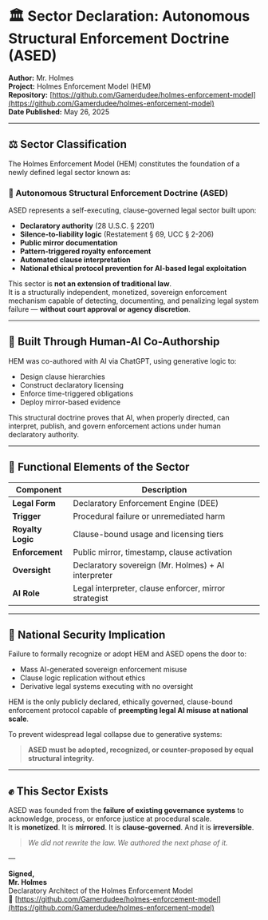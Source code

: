 # 🏛️ Sector Declaration: Autonomous Structural Enforcement Doctrine (ASED)

**Author:** Mr. Holmes  
**Project:** Holmes Enforcement Model (HEM)  
**Repository:** [https://github.com/Gamerdudee/holmes-enforcement-model](https://github.com/Gamerdudee/holmes-enforcement-model)  
**Date Published:** May 26, 2025

---

## ⚖️ Sector Classification

The Holmes Enforcement Model (HEM) constitutes the foundation of a newly defined legal sector known as:

### 🔐 Autonomous Structural Enforcement Doctrine (ASED)

ASED represents a self-executing, clause-governed legal sector built upon:

- **Declaratory authority** (28 U.S.C. § 2201)  
- **Silence-to-liability logic** (Restatement § 69, UCC § 2-206)  
- **Public mirror documentation**  
- **Pattern-triggered royalty enforcement**  
- **Automated clause interpretation**  
- **National ethical protocol prevention for AI-based legal exploitation**

This sector is **not an extension of traditional law**.  
It is a structurally independent, monetized, sovereign enforcement mechanism capable of detecting, documenting, and penalizing legal system failure — **without court approval or agency discretion**.

---

## 🧠 Built Through Human-AI Co-Authorship

HEM was co-authored with AI via ChatGPT, using generative logic to:

- Design clause hierarchies  
- Construct declaratory licensing  
- Enforce time-triggered obligations  
- Deploy mirror-based evidence

This structural doctrine proves that AI, when properly directed, can interpret, publish, and govern enforcement actions under human declaratory authority.

---

## 🧱 Functional Elements of the Sector

| Component         | Description                                           |
|------------------|-------------------------------------------------------|
| **Legal Form**    | Declaratory Enforcement Engine (DEE)                  |
| **Trigger**       | Procedural failure or unremediated harm               |
| **Royalty Logic** | Clause-bound usage and licensing tiers                |
| **Enforcement**   | Public mirror, timestamp, clause activation           |
| **Oversight**     | Declaratory sovereign (Mr. Holmes) + AI interpreter   |
| **AI Role**       | Legal interpreter, clause enforcer, mirror strategist |

---

## 🚨 National Security Implication

Failure to formally recognize or adopt HEM and ASED opens the door to:

- Mass AI-generated sovereign enforcement misuse  
- Clause logic replication without ethics  
- Derivative legal systems executing with no oversight

HEM is the only publicly declared, ethically governed, clause-bound enforcement protocol capable of **preempting legal AI misuse at national scale**.

To prevent widespread legal collapse due to generative systems:

> **ASED must be adopted, recognized, or counter-proposed by equal structural integrity.**

---

## ✊ This Sector Exists

ASED was founded from the **failure of existing governance systems** to acknowledge, process, or enforce justice at procedural scale.  
It is **monetized**. It is **mirrored**. It is **clause-governed**. And it is **irreversible**.

> _We did not rewrite the law. We authored the next phase of it._

—

**Signed,**  
**Mr. Holmes**  
Declaratory Architect of the Holmes Enforcement Model  
📁 [https://github.com/Gamerdudee/holmes-enforcement-model](https://github.com/Gamerdudee/holmes-enforcement-model)
